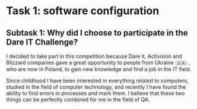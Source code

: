 # Task 1: software configuration
## Subtask 1: Why did I choose to participate in the Dare IT Challenge?
I decided to take part in this competition because Dare it, Activision and Blizzard companies gave a great opportunity to people from Ukraine :🇺🇦: , who are now in Poland, to gain new knowledge and find a job in the IT field.

Since childhood I have been interested in everything related to computers, studied in the field of computer technology, and recently I have found the ability to find errors in processes and mark them. I believe that these two things can be perfectly combined for me in the field of QA.